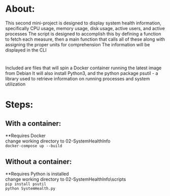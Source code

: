# About:
This second mini-project is designed to display system health information, specifically CPU usage, memory usage, disk usage, active users, and active processes
The script is designed to accomplish this by defining a function to fetch each measure, then a main function that calls all of these along with assigning the proper units for comprehension
The information will be displayed in the CLI

#
Included are files that will spin a Docker container running the latest image from Debian
It will also install Python3, and the python package psutil - a library used to retrieve information on running processes and system utilization

# Steps:

## With a container:
**Requires Docker <br>
change working directory to 02-SystemHealthInfo <br>
`docker-compose up --build` <br>

## Without a container:
**Requires Python is installed <br>
change working directory to 02-SystemHealthInfo\scripts <br>
`pip install psutil` <br>
`python SystemHealth.py` <br>

